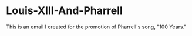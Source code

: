# Louis-XIII-And-Pharrell
This is an email I created for the promotion of Pharrell's song, "100 Years."

